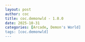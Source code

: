 ```yaml
---
layout: post
author: coc
title: coc.demonwld - 1.0.0
date: 2025-10-31
categories: [Arcade, Demon's World]
tags: [coc.demonwld]
---
```


